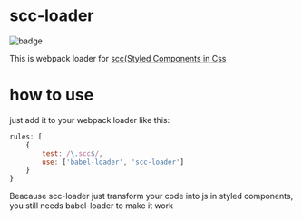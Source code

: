# scc-loader

![badge](https://travis-ci.org/sunderls/scc-loader.svg?branch=master)

This is webpack loader for [scc(Styled Components in Css](https://github.com/sunderls/scc)

# how to use

just add it to your webpack loader like this:

```js
rules: [
    {
        test: /\.scc$/,
        use: ['babel-loader', 'scc-loader']
    }
}
```

Beacause scc-loader just transform your code into js in styled components,
you still needs babel-loader to make it work

